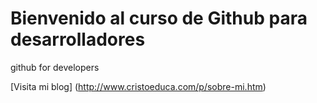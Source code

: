 # Bienvenido al curso de Github para desarrolladores
github for developers

[Visita mi blog] (http://www.cristoeduca.com/p/sobre-mi.htm)
